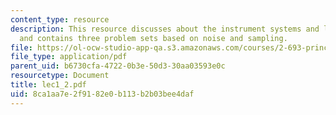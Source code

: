 ```yaml
---
content_type: resource
description: This resource discusses about the instrument systems and limits to measurement
  and contains three problem sets based on noise and sampling.
file: https://ol-ocw-studio-app-qa.s3.amazonaws.com/courses/2-693-principles-of-oceanographic-instrument-systems-sensors-and-measurements-13-998-spring-2004/8ca1aa7e2f9182e0b113b2b03bee4daf_lec1_2.pdf
file_type: application/pdf
parent_uid: b6730cfa-4722-0b3e-50d3-30aa03593e0c
resourcetype: Document
title: lec1_2.pdf
uid: 8ca1aa7e-2f91-82e0-b113-b2b03bee4daf
---
```

